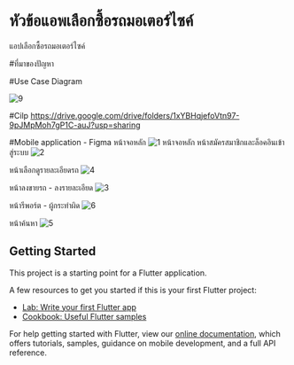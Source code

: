 # หัวข้อแอพเลือกซื้อรถมอเตอร์ไซค์
แอปเลือกซื้อรถมอเตอร์ไซค์ 

#ที่มาของปัญหา

#Use Case Diagram

![9](https://user-images.githubusercontent.com/86649872/159749144-72cc630e-a9fc-437b-a0be-c60435915518.png)


#Cilp
https://drive.google.com/drive/folders/1xYBHqjefoVtn97-9pJMpMoh7gP1C-auJ?usp=sharing

#Mobile application - Figma
หน้าจอหลัก
![1](https://user-images.githubusercontent.com/86649872/159748099-18be7c20-9b28-46b5-a21c-da4a95d77c04.png)
หน้าจอหลัก
หน้าสมัครสมาชิกและล็อคอินเข้าสู่ระบบ
![2](https://user-images.githubusercontent.com/86649872/159748357-c65cc79d-4198-4c1e-8c28-d5103ef1ee0a.png)

หน้าเลือกดูรายละเอียดรถ
![4](https://user-images.githubusercontent.com/86649872/159748478-1e9dd7f2-cbda-49c9-8b3f-12df6a577023.png)

หน้าลงขายรถ - ลงรายละเอียด
![3](https://user-images.githubusercontent.com/86649872/159748602-e73c140a-38e4-4f8a-b15e-62b2e44e97a5.png)

หน้ารีพอร์ต - ผู้กระทำผิด
![6](https://user-images.githubusercontent.com/86649872/159748688-36accff0-5dd2-47bf-a000-ab10d46e34f8.png)

หน้าค้นหา
![5](https://user-images.githubusercontent.com/86649872/159748790-88716e74-e951-4577-9629-6a5c3c8f8d66.png)


## Getting Started

This project is a starting point for a Flutter application.

A few resources to get you started if this is your first Flutter project:

- [Lab: Write your first Flutter app](https://flutter.dev/docs/get-started/codelab)
- [Cookbook: Useful Flutter samples](https://flutter.dev/docs/cookbook)

For help getting started with Flutter, view our
[online documentation](https://flutter.dev/docs), which offers tutorials,
samples, guidance on mobile development, and a full API reference.
